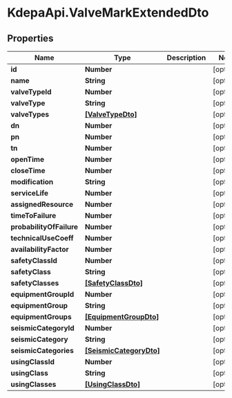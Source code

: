# KdepaApi.ValveMarkExtendedDto

## Properties

Name | Type | Description | Notes
------------ | ------------- | ------------- | -------------
**id** | **Number** |  | [optional] 
**name** | **String** |  | [optional] 
**valveTypeId** | **Number** |  | [optional] 
**valveType** | **String** |  | [optional] 
**valveTypes** | [**[ValveTypeDto]**](ValveTypeDto.md) |  | [optional] 
**dn** | **Number** |  | [optional] 
**pn** | **Number** |  | [optional] 
**tn** | **Number** |  | [optional] 
**openTime** | **Number** |  | [optional] 
**closeTime** | **Number** |  | [optional] 
**modification** | **String** |  | [optional] 
**serviceLife** | **Number** |  | [optional] 
**assignedResource** | **Number** |  | [optional] 
**timeToFailure** | **Number** |  | [optional] 
**probabilityOfFailure** | **Number** |  | [optional] 
**technicalUseCoeff** | **Number** |  | [optional] 
**availabilityFactor** | **Number** |  | [optional] 
**safetyClassId** | **Number** |  | [optional] 
**safetyClass** | **String** |  | [optional] 
**safetyClasses** | [**[SafetyClassDto]**](SafetyClassDto.md) |  | [optional] 
**equipmentGroupId** | **Number** |  | [optional] 
**equipmentGroup** | **String** |  | [optional] 
**equipmentGroups** | [**[EquipmentGroupDto]**](EquipmentGroupDto.md) |  | [optional] 
**seismicCategoryId** | **Number** |  | [optional] 
**seismicCategory** | **String** |  | [optional] 
**seismicCategories** | [**[SeismicCategoryDto]**](SeismicCategoryDto.md) |  | [optional] 
**usingClassId** | **Number** |  | [optional] 
**usingClass** | **String** |  | [optional] 
**usingClasses** | [**[UsingClassDto]**](UsingClassDto.md) |  | [optional] 



